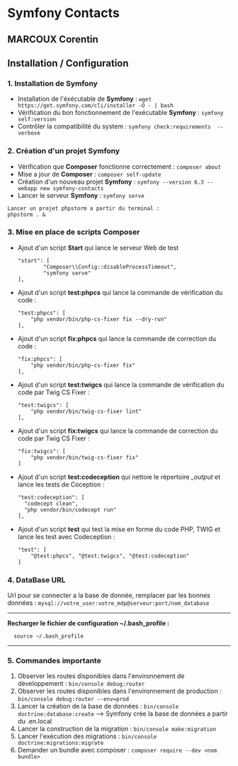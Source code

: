 # Symfony Contacts
## MARCOUX Corentin
## Installation / Configuration

### 1. Installation de Symfony

- Installation de l'éxécutable de **Symfony** :
    ``wget https://get.symfony.com/cli/installer -O - | bash``
- Vérification du bon fonctionnement de l'exécutable **Symfony** : ``symfony self:version``
- Contrôler la compatibilité du system : ``symfony check:requirements  --verbose``

### 2. Création d'un projet Symfony

- Vérification que **Composer** fonctionne correctement : ``composer about``
- Mise a jour de **Composer** : ``composer self-update``
- Création d'un nouveau projet **Symfony** : ``symfony --version 6.3 --webapp new symfony-contacts``
- Lancer le serveur **Symfony** : ``symfony serve``


```
Lancer un projet phpstorm a partir du terminal :
phpstorm . &
```

### 3.  Mise en place de scripts Composer

- Ajout d'un script **Start** qui lance le serveur Web de test
    ```
    "start": [
            "Composer\\Config::disableProcessTimeout",
            "symfony serve"
    ],
   ```
- Ajout d'un script **test:phpcs** qui lance la commande de vérification du code :
    ```
    "test:phpcs": [
        "php vendor/bin/php-cs-fixer fix --dry-run"
    ],
  ```
- Ajout d'un script **fix:phpcs** qui lance la commande de correction du code : 
    ```
    "fix:phpcs": [
        "php vendor/bin/php-cs-fixer fix"
    ],
  ```
- Ajout d'un script **test:twigcs** qui lance la commande de vérification du code par Twig CS Fixer :
    ```
    "test:twigcs": [
        "php vendor/bin/twig-cs-fixer lint"
    ],
    ```
- Ajout d'un script **fix:twigcs** qui lance la commande de correction du code par Twig CS Fixer :
    ```
    "fix:twigcs": [
        "php vendor/bin/twig-cs-fixer fix"
    ]
    ```
- Ajout d'un script **test:codeception** qui nettoie le répertoire *_output* et lance les tests de Coception :
  ```
  "test:codeception": [
    "codecept clean",
    "php vendor/bin/codecept run"
  ],
  ```
- Ajout d'un script **test** qui test la mise en forme du code PHP, TWIG et lance les test avec Codeception : 
    ```
    "test": [
        "@test:phpcs", "@test:twigcs", "@test:codeception"
    ]
    ```

### 4. DataBase URL
Url pour se connecter a la base de donnée, remplacer par les bonnes données : 
`mysql://votre_user:votre_mdp@serveur:port/nom_database`

-----------------

**Recharger le fichier de configuration ~/.bash_profile :**
  ```
    source ~/.bash_profile
  ```

-----------------

### 5. Commandes importante 
1. Observer les routes disponibles dans l'environnement de développement : `bin/console debug:router`
2. Observer les routes disponibles dans l'environnement de production : `bin/console debug:router --env=prod`
3. Lancer la création de la base de données : `bin/console doctrine:database:create`
  --> Symfony crée la base de données a partir du .en.local
4. Lancer la construction de la migration : `bin/console make:migration`
5. Lancer l'exécution des migrations : `bin/console doctrine:migrations:migrate`
6. Demander un bundle avec composer : `composer require --dev <nom bundle>`
